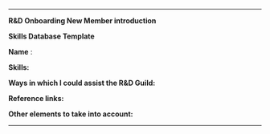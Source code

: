 ****

**R&D Onboarding New Member introduction**

**Skills Database Template**





**Name** :





**Skills:**





**Ways in which I could assist the R&D Guild:**





**Reference links:**





**Other elements to take into account:**







****

